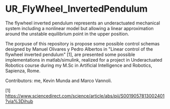 # UR_FlyWheel_InvertedPendulum

The flywheel inverted pendulum represents an underactuated mechanical system including a nonlinear model but allowing a linear approximation around the unstable equilibrium point in the upper position.

The porpuse of this repository is propose some possible control schemas designed by  Manuel Olivares y Pedro Albertos in "Linear control of the flywheel inverted pendulum" [1], are presented some possible implementations in matlab/simulink, realized for a project in Underactuated Robotics course during my M.Sc in Artificial Intelligence and Robotics, Sapienza, Rome.

Contributors: me, Kevin Munda and Marco Vannoli. 


[1] https://www.sciencedirect.com/science/article/abs/pii/S0019057813002401?via%3Dihub

